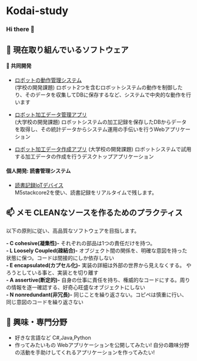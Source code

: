 # Kodai-study
### Hi there 👋

## 🚀 __現在取り組んでいるソフトウェア__

#### 👯 共同開発   

- [ロボットの動作管理システム](https://github.com/Kodai-study/Automatic-Additional-Machinning-System)  
  (学校の開発課題) ロボット2つを含むロボットシステムの動作を制御したり、そのデータを収集してDBに保存するなど、システムで中央的な動作を行います

- [ロボット加工データ管理アプリ](https://github.com/Kodai-study/webApp)  
  (大学校の開発課題) ロボットシステムの加工記録を保存したDBからデータを取得し、その統計データからシステム運用の手伝いを行うWebアプリケーション

- [ロボット加工データ作成アプリ](https://github.com/Kodai-study/Processing_Data_Crafter)
  (大学校の開発課題) ロボットシステムで試用する加工データの作成を行うデスクトップアプリケーション


#### 個人開発: 読書管理システム

- [読書記録IoTデバイス](https://github.com/Kodai-study/core2)  
  M5stackcore2を使い、読書記録をリアルタイムで残します。
  
## 📫 メモ CLEANなソースを作るためのプラクティス  
以下の原則に従い、高品質なソフトウェアを目指します。

__- C  cohesive(凝集性)-__  それぞれの部品は1つの責任だけを持つ。  
__- L Loosely Coupled(疎結合)-__  オブジェクト間の関係を、明確な意図を持った状態に保つ。コードは間接的にしか依存しない  
__- E  encapsulated(カプセル化)-__  実装の詳細は外部の世界から見えなくする。 やろうとしている事と、実装とを切り離す  
__- A  assertive(断定的)-__  自身の仕事に責任を持ち、権威的なコードにする。周りの情報を逐一確認する、好奇心旺盛なオブジェクトにしない  
__- N  nonredundant(非冗長)-__  同じことを繰り返さない。コピペは慎重に行い、同じ意図のコードを繰り返さない

## 🌱 興味・専門分野
- 好きな言語など  C#,Java,Python
- 作ってみたいもの  Webアプリケーションを公開してみたい! 自分の趣味分野の活動を手助けしてくれるアプリケーションを作ってみたい!
<!--
**Kodai-study/Kodai-study** is a ✨ _special_ ✨ repository because its `README.md` (this file) appears on your GitHub profile.

Here are some ideas to get you started:

- 🔭 I’m currently working on ...
- 🌱 I’m currently learning ...
- 👯 I’m looking to collaborate on ...
- 🤔 I’m looking for help with ...
- 💬 Ask me about ...
- 📫 How to reach me: ...
- 😄 Pronouns: ...
- ⚡ Fun fact: ...
-->
